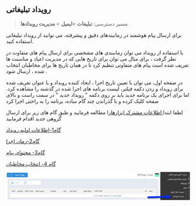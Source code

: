 ﻿## رویداد تبلیغاتی

> مسیر دسترسی:  **تبلیغات** >**ایمیل** > **مدیریت رویدادها** 

برای ارسال پیام هوشمند در زمانبندهای دقیق و پیشرفته، می توانید از رویداد تبلیغاتی استفاده کنید.

با استفاده از رویداد می توان زمانبندی های مشخصی برای ارسال پیام های متفاوت در نظر گرفت ، برای مثال می توان برای تاریخ هایی که در مدیریت اعیاد و مناسبت ها تعریف شده است پیام های متفاوتی تنظیم کرد تا در همان تاریخ ها برای مخاطبان انتخاب شده ،  ارسال شود . 

 در صفحه اول، می توان با تعیین تاریخ اجرا ، ایجاد کننده رویداد و یا عنوان تعریف شده برای رویداد و زدن دکمه فیلتر، لیست برنامه های اجرا شده در گذشته را مشاهده کرد. اما برای اجرای یک برنامه جدید باید بر روی دکمه " رویداد جدید " در سمت راست و بالای صفحه کلیک کرده و با گذراندن چند گام ساده، برنامه را به راحتی اجرا کرد
 
 لطفا ابتدا<a href="C%3A%2FUsers%2FH.abasi%2FDesktop%2Fhelp%2Fmd%20help%2F%D8%AA%D8%A8%D9%84%DB%8C%D8%BA%D8%A7%D8%AA%2Fmoshtarak-abzar%2Fmoshtarak-abzar.md" target="_blank"> اطلاعات مشترک ابزارها</a>را مطالعه فرمایید و طبق گام های زیر برای ارسال گروهی جدید اقدام فرمایید


<a href="1-avalie-roydad-email%2F1-avalie-roydad-email.md" target="_blank">گام1-اطلاعات اولیه رویداد</a>

<a href="2-zamanbandi-roydad-email%2F2-zamanbandi-roydad-email.md" target="_blank">گام2-زمان اجرا</a>

<a href="3-matn-roydad-email%2F3-matn-roydad-email.md" target="_blank">گام3- محتوای پیام</a>

<a href="4-mokhatab-roydad-email%2F4-mokhatab-roydad-email.md" target="_blank">گام 4- انتخاب مخاطبان</a>

![](advertising-sendingeventmail-home.png)


